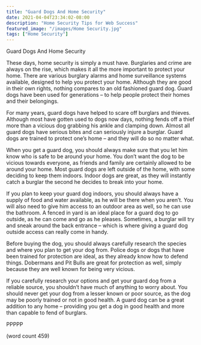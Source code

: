 ```yaml
---
title: "Guard Dogs And Home Security"
date: 2021-04-04T23:34:02-08:00
description: "Home Security Tips for Web Success"
featured_image: "/images/Home Security.jpg"
tags: ["Home Security"]
---
```


Guard Dogs And Home Security

These days, home security is simply a must have.  Burglaries and crime are always on the rise, which makes it all the more important to protect your home.  There are various burglary alarms and home surveillance systems available, designed to help you protect your home.  Although they are good in their own rights, nothing compares to an old fashioned guard dog.  Guard dogs have been used for generations – to help people protect their homes and their belongings.

For many years, guard dogs have helped to scare off burglars and thieves.  Although most have gotten used to dogs now days, nothing fends off a thief more than a vicious dog grabbing his ankle and clamping down.  Almost all guard dogs have serious bites and can seriously injure a burglar.  Guard dogs are trained to protect one’s home – and they will do so no matter what.

When you get a guard dog, you should always make sure that you let him know who is safe to be around your home.  You don’t want the dog to be vicious towards everyone, as friends and family are certainly allowed to be around your home.  Most guard dogs are left outside of the home, with some deciding to keep them indoors.  Indoor dogs are great, as they will instantly catch a burglar the second he decides to break into your home.

If you plan to keep your guard dog indoors, you should always have a supply of food and water available, as he will be there when you aren’t.  You will also need to give him access to an outdoor area as well, so he can use the bathroom.  A fenced in yard is an ideal place for a guard dog to go outside, as he can come and go as he pleases.  Sometimes, a burglar will try and sneak around the back entrance – which is where giving a guard dog outside access can really come in handy.

Before buying the dog, you should always carefully research the species and where you plan to get your dog from.  Police dogs or dogs that have been trained for protection are ideal, as they already know how to defend things.  Dobermans and Pit Bulls are great for protection as well, simply because they are well known for being very vicious.  

If you carefully research your options and get your guard dog from a reliable source, you shouldn’t have much of anything to worry about. You should never get your dog from a lesser known or poor source, as the dog may be poorly trained or not in good health.  A guard dog can be a great addition to any home – providing you get a dog in good health and more than capable to fend of burglars.

PPPPP

(word count 459)
